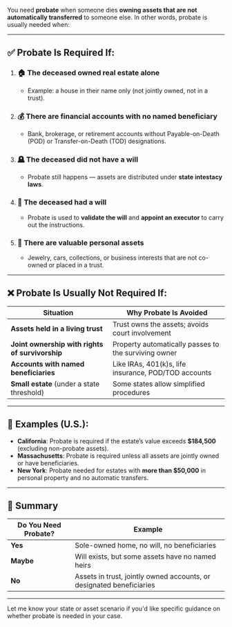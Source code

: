 You need **probate** when someone dies **owning assets that are not automatically transferred** to someone else. In other words, probate is usually needed when:

---

## ✅ **Probate Is Required If:**

1. ### 🏠 The deceased **owned real estate alone**

   * Example: a house in their name only (not jointly owned, not in a trust).

2. ### 💰 There are **financial accounts with no named beneficiary**

   * Bank, brokerage, or retirement accounts without Payable-on-Death (POD) or Transfer-on-Death (TOD) designations.

3. ### 🪦 The deceased **did not have a will**

   * Probate still happens — assets are distributed under **state intestacy laws**.

4. ### 📜 The deceased **had a will**

   * Probate is used to **validate the will** and **appoint an executor** to carry out the instructions.

5. ### 💼 There are **valuable personal assets**

   * Jewelry, cars, collections, or business interests that are not co-owned or placed in a trust.

---

## ❌ **Probate Is Usually Not Required If:**

| Situation                                       | Why Probate Is Avoided                               |
| ----------------------------------------------- | ---------------------------------------------------- |
| **Assets held in a living trust**               | Trust owns the assets; avoids court involvement      |
| **Joint ownership with rights of survivorship** | Property automatically passes to the surviving owner |
| **Accounts with named beneficiaries**           | Like IRAs, 401(k)s, life insurance, POD/TOD accounts |
| **Small estate** (under a state threshold)      | Some states allow simplified procedures              |

---

## 📍 Examples (U.S.):

* **California**: Probate is required if the estate’s value exceeds **\$184,500** (excluding non-probate assets).
* **Massachusetts**: Probate is required unless all assets are jointly owned or have beneficiaries.
* **New York**: Probate needed for estates with **more than \$50,000** in personal property and no automatic transfers.

---

## 🧭 Summary

| Do You Need Probate? | Example                                                              |
| -------------------- | -------------------------------------------------------------------- |
| **Yes**              | Sole-owned home, no will, no beneficiaries                           |
| **Maybe**            | Will exists, but some assets have no named heirs                     |
| **No**               | Assets in trust, jointly owned accounts, or designated beneficiaries |

---

Let me know your state or asset scenario if you'd like specific guidance on whether probate is needed in your case.
